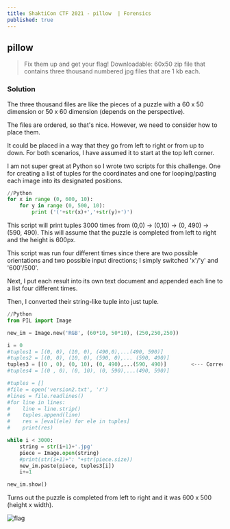 ```yaml
---
title: ShaktiCon CTF 2021 - pillow  | Forensics
published: true
---
```


## [](#header-2)pillow

> Fix them up and get your flag!
> Downloadable: 60x50 zip file that contains three thousand numbered jpg files that are 1 kb each.

### [](#header-3)Solution

The three thousand files are like the pieces of a puzzle with a 60 x 50 dimension or 50 x 60 dimension (depends on the perspective).

The files are ordered, so that's nice. However, we need to consider how to place them. 

It could be placed in a way that they go from left to right or from up to down. For both scenarios, I have assumed it to start at the top left corner.

I am not super great at Python so I wrote two scripts for this challenge. One for creating a list of tuples for the coordinates and one for looping/pasting each image into its designated positions.

```Python
//Python
for x in range (0, 600, 10):
    for y in range (0, 500, 10):
        print ('('+str(x)+','+str(y)+')')
```

This script will print tuples 3000 times from (0,0) -> (0,10) -> (0, 490) -> (590, 490). This will assume that the puzzle is completed from left to right and the height is 600px.

This script was run four different times since there are two possible orientations and two possible input directions; I simply switched 'x'/'y' and '600'/500'.

Next, I put each result into its own text document and appended each line to a list four different times.

Then, I converted their string-like tuple into just tuple.

```Python
//Python
from PIL import Image

new_im = Image.new('RGB', (60*10, 50*10), (250,250,250))

i = 0
#tuples1 = [(0, 0), (10, 0), (490,0),...(490, 590)]
#tuples2 = [(0, 0), (10, 0), (590, 0),... (590, 490)]
tuples3 = [(0 , 0), (0, 10), (0, 490),...(590, 490)]        <--- Correct choice
#tuples4 = [(0 , 0), (0, 10), (0, 590),...(490, 590)]

#tuples = []
#file = open('version2.txt', 'r')
#lines = file.readlines()
#for line in lines:
#    line = line.strip()
#    tuples.append(line)
#    res = [eval(ele) for ele in tuples]
#    print(res)

while i < 3000:
    string = str(i+1)+'.jpg'
    piece = Image.open(string)
    #print(str(i+1)+": "+str(piece.size))
    new_im.paste(piece, tuples3[i])
    i+=1

new_im.show()
```

Turns out the puzzle is completed from left to right and it was 600 x 500 (height x width).

![flag](https://user-images.githubusercontent.com/81070073/113505891-6f978a00-94f6-11eb-8bd8-da224b881ff2.png)
